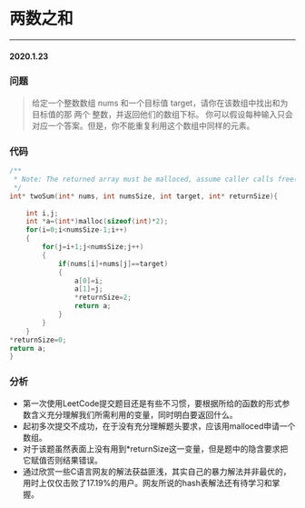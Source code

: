 # 两数之和
***
#### 2020.1.23

### 问题
>给定一个整数数组 nums 和一个目标值 target，请你在该数组中找出和为目标值的那 两个 整数，并返回他们的数组下标。
你可以假设每种输入只会对应一个答案。但是，你不能重复利用这个数组中同样的元素。

### 代码
```c
/**
 * Note: The returned array must be malloced, assume caller calls free().
 */
int* twoSum(int* nums, int numsSize, int target, int* returnSize){
    
    int i,j;
    int *a=(int*)malloc(sizeof(int)*2);
    for(i=0;i<numsSize-1;i++)
    {
        for(j=i+1;j<numsSize;j++)
        {
            if(nums[i]+nums[j]==target)
            {
                a[0]=i;
                a[1]=j;
                *returnSize=2;
                return a;
            }
        }
    }
*returnSize=0;
return a;
}
```

### 分析
 - 第一次使用LeetCode提交题目还是有些不习惯，要根据所给的函数的形式参数含义充分理解我们所需利用的变量，同时明白要返回什么。
 - 起初多次提交不成功，在于没有充分理解题头要求，应该用malloced申请一个数组。
 - 对于该题虽然表面上没有用到*returnSize这一变量，但是题中的隐含要求把它赋值否则结果错误。
 - 通过欣赏一些C语言网友的解法获益匪浅，其实自己的暴力解法并非最优的，用时上仅仅击败了17.19%的用户。网友所说的hash表解法还有待学习和掌握。
